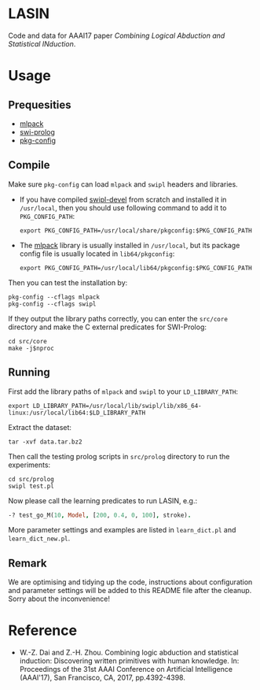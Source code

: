 # LASIN
Code and data for AAAI17 paper _Combining Logical Abduction and Statistical INduction_.

# Usage

## Prequesities

- [mlpack](https://www.mlpack.org/)
- [swi-prolog](http://www.swi-prolog.org/)
- [pkg-config](https://www.freedesktop.org/wiki/Software/pkg-config/)

## Compile

Make sure `pkg-config` can load `mlpack` and `swipl` headers and libraries. 

- If you have compiled [swipl-devel](https://github.com/SWI-Prolog/swipl-devel)
  from scratch and installed it in `/usr/local`, then you should use following
  command to add it to `PKG_CONFIG_PATH`:
  
  ``` shell
  export PKG_CONFIG_PATH=/usr/local/share/pkgconfig:$PKG_CONFIG_PATH
  ```
  
- The [mlpack](https://github.com/mlpack/mlpack/) library is usually installed
  in `/usr/local`, but its package config file is usually located in `lib64/pkgconfig`:
  
  ``` shell
  export PKG_CONFIG_PATH=/usr/local/lib64/pkgconfig:$PKG_CONFIG_PATH
  ```

Then you can test the installation by:

``` shell
pkg-config --cflags mlpack
pkg-config --cflags swipl
```

If they output the library paths correctly, you can enter the `src/core`
directory and make the C external predicates for SWI-Prolog:

``` shell
cd src/core
make -j$nproc
```

## Running

First add the library paths of `mlpack` and `swipl` to your `LD_LIBRARY_PATH`:

``` shell
export LD_LIBRARY_PATH=/usr/local/lib/swipl/lib/x86_64-linux:/usr/local/lib64:$LD_LIBRARY_PATH
```

Extract the dataset:

``` shell
tar -xvf data.tar.bz2
```

Then call the testing prolog scripts in `src/prolog` directory to run the
experiments:

``` shell
cd src/prolog
swipl test.pl
```

Now please call the learning predicates to run LASIN, e.g.:

``` prolog
-? test_go_M(10, Model, [200, 0.4, 0, 100], stroke).
```

More parameter settings and examples are listed in `learn_dict.pl` and
`learn_dict_new.pl`.

## Remark

We are optimising and tidying up the code, instructions about configuration
and parameter settings will be added to this README file after the cleanup.
Sorry about the inconvenience!

# Reference
- W.-Z. Dai and Z.-H. Zhou. Combining logic abduction and statistical induction: Discovering written primitives with human knowledge. In: Proceedings of the 31st AAAI Conference on Artificial Intelligence (AAAI'17), San Francisco, CA, 2017, pp.4392-4398.
